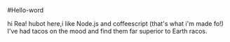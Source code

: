 #Hello-word

hi Rea!
 hubot here,i like Node.js and coffeescript (that's what i'm made fo!)
 I've had tacos on the mood and find them far superior to Earth racos.
